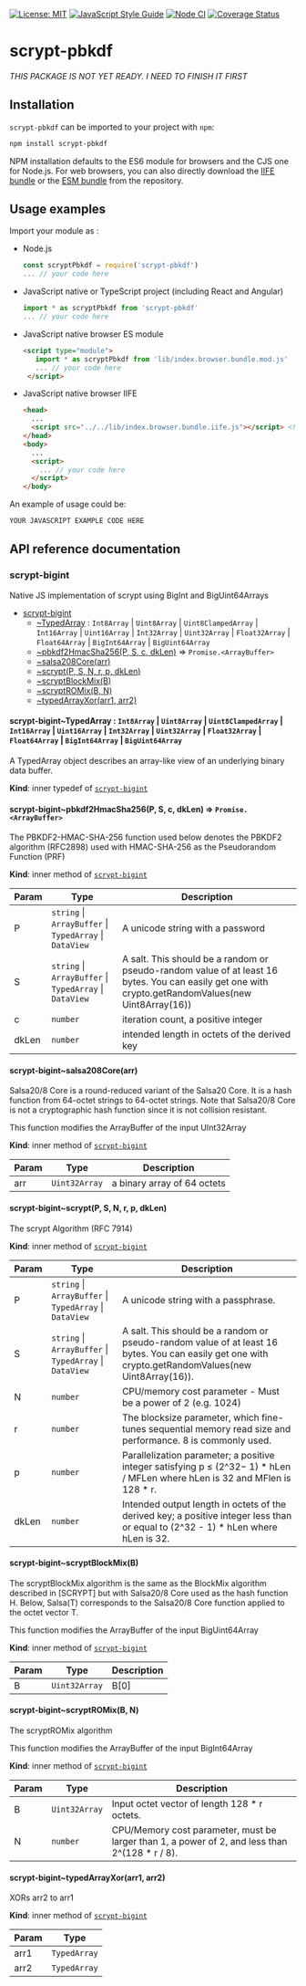 [![License: MIT](https://img.shields.io/badge/License-MIT-yellow.svg)](https://opensource.org/licenses/MIT)
[![JavaScript Style Guide](https://img.shields.io/badge/code_style-standard-brightgreen.svg)](https://standardjs.com)
[![Node CI](https://github.com/juanelas/scrypt-pbkdf/workflows/Node%20CI/badge.svg)](https://github.com/juanelas/scrypt-pbkdf/actions?query=workflow%3A%22Node+CI%22)
[![Coverage Status](https://coveralls.io/repos/github/juanelas/scrypt-pbkdf/badge.svg?branch=master)](https://coveralls.io/github/juanelas/scrypt-pbkdf?branch=master)

# scrypt-pbkdf

*THIS PACKAGE IS NOT YET READY. I NEED TO FINISH IT FIRST*

## Installation

`scrypt-pbkdf` can be imported to your project with `npm`:

```bash
npm install scrypt-pbkdf
```

NPM installation defaults to the ES6 module for browsers and the CJS one for Node.js. For web browsers, you can also directly download the [IIFE bundle](https://raw.githubusercontent.com/juanelas/scrypt-pbkdf/master/lib/index.browser.bundle.iife.js) or the [ESM bundle](https://raw.githubusercontent.com/juanelas/scrypt-pbkdf/master/lib/index.browser.bundle.mod.js) from the repository.

## Usage examples

Import your module as :

 - Node.js
   ```javascript
   const scryptPbkdf = require('scrypt-pbkdf')
   ... // your code here
   ```
 - JavaScript native or TypeScript project (including React and Angular)
   ```javascript
   import * as scryptPbkdf from 'scrypt-pbkdf'
   ... // your code here
   ```
 - JavaScript native browser ES module
   ```html
   <script type="module">
      import * as scryptPbkdf from 'lib/index.browser.bundle.mod.js'  // Use you actual path to the broser mod bundle
      ... // your code here
    </script>
   ```
 - JavaScript native browser IIFE
   ```html
   <head>
     ...
     <script src="../../lib/index.browser.bundle.iife.js"></script> <!-- Use you actual path to the browser bundle -->
   </head>
   <body>
     ...
     <script>
       ... // your code here
     </script>
   </body>
   ```

An example of usage could be:

```javascript
YOUR JAVASCRIPT EXAMPLE CODE HERE
```

## API reference documentation

<a name="module_scrypt-bigint"></a>

### scrypt-bigint
Native JS implementation of scrypt using BigInt and BigUint64Arrays


* [scrypt-bigint](#module_scrypt-bigint)
    * [~TypedArray](#module_scrypt-bigint..TypedArray) : <code>Int8Array</code> \| <code>Uint8Array</code> \| <code>Uint8ClampedArray</code> \| <code>Int16Array</code> \| <code>Uint16Array</code> \| <code>Int32Array</code> \| <code>Uint32Array</code> \| <code>Float32Array</code> \| <code>Float64Array</code> \| <code>BigInt64Array</code> \| <code>BigUint64Array</code>
    * [~pbkdf2HmacSha256(P, S, c, dkLen)](#module_scrypt-bigint..pbkdf2HmacSha256) ⇒ <code>Promise.&lt;ArrayBuffer&gt;</code>
    * [~salsa208Core(arr)](#module_scrypt-bigint..salsa208Core)
    * [~scrypt(P, S, N, r, p, dkLen)](#module_scrypt-bigint..scrypt)
    * [~scryptBlockMix(B)](#module_scrypt-bigint..scryptBlockMix)
    * [~scryptROMix(B, N)](#module_scrypt-bigint..scryptROMix)
    * [~typedArrayXor(arr1, arr2)](#module_scrypt-bigint..typedArrayXor)

<a name="module_scrypt-bigint..TypedArray"></a>

#### scrypt-bigint~TypedArray : <code>Int8Array</code> \| <code>Uint8Array</code> \| <code>Uint8ClampedArray</code> \| <code>Int16Array</code> \| <code>Uint16Array</code> \| <code>Int32Array</code> \| <code>Uint32Array</code> \| <code>Float32Array</code> \| <code>Float64Array</code> \| <code>BigInt64Array</code> \| <code>BigUint64Array</code>
A TypedArray object describes an array-like view of an underlying binary data buffer.

**Kind**: inner typedef of [<code>scrypt-bigint</code>](#module_scrypt-bigint)  
<a name="module_scrypt-bigint..pbkdf2HmacSha256"></a>

#### scrypt-bigint~pbkdf2HmacSha256(P, S, c, dkLen) ⇒ <code>Promise.&lt;ArrayBuffer&gt;</code>
The PBKDF2-HMAC-SHA-256 function used below denotes the PBKDF2 algorithm
(RFC2898) used with HMAC-SHA-256 as the Pseudorandom Function (PRF)

**Kind**: inner method of [<code>scrypt-bigint</code>](#module_scrypt-bigint)  

| Param | Type | Description |
| --- | --- | --- |
| P | <code>string</code> \| <code>ArrayBuffer</code> \| <code>TypedArray</code> \| <code>DataView</code> | A unicode string with a password |
| S | <code>string</code> \| <code>ArrayBuffer</code> \| <code>TypedArray</code> \| <code>DataView</code> | A salt. This should be a random or pseudo-random value of at least 16 bytes. You can easily get one with crypto.getRandomValues(new Uint8Array(16)) |
| c | <code>number</code> | iteration count, a positive integer |
| dkLen | <code>number</code> | intended length in octets of the derived key |

<a name="module_scrypt-bigint..salsa208Core"></a>

#### scrypt-bigint~salsa208Core(arr)
Salsa20/8 Core is a round-reduced variant of the Salsa20 Core.  It is a
hash function from 64-octet strings to 64-octet strings.  Note that
Salsa20/8 Core is not a cryptographic hash function since it is not
collision resistant.

This function modifies the ArrayBuffer of the input UInt32Array

**Kind**: inner method of [<code>scrypt-bigint</code>](#module_scrypt-bigint)  

| Param | Type | Description |
| --- | --- | --- |
| arr | <code>Uint32Array</code> | a binary array of 64 octets |

<a name="module_scrypt-bigint..scrypt"></a>

#### scrypt-bigint~scrypt(P, S, N, r, p, dkLen)
The scrypt Algorithm (RFC 7914)

**Kind**: inner method of [<code>scrypt-bigint</code>](#module_scrypt-bigint)  

| Param | Type | Description |
| --- | --- | --- |
| P | <code>string</code> \| <code>ArrayBuffer</code> \| <code>TypedArray</code> \| <code>DataView</code> | A unicode string with a passphrase. |
| S | <code>string</code> \| <code>ArrayBuffer</code> \| <code>TypedArray</code> \| <code>DataView</code> | A salt. This should be a random or pseudo-random value of at least 16 bytes. You can easily get one with crypto.getRandomValues(new Uint8Array(16)). |
| N | <code>number</code> | CPU/memory cost parameter - Must be a power of 2 (e.g. 1024) |
| r | <code>number</code> | The blocksize parameter, which fine-tunes sequential memory read size and performance. 8 is commonly used. |
| p | <code>number</code> | Parallelization parameter; a positive integer satisfying p ≤ (2^32− 1) * hLen / MFLen where hLen is 32 and MFlen is 128 * r. |
| dkLen | <code>number</code> | Intended output length in octets of the derived key; a positive integer less than or equal to (2^32 - 1) * hLen where hLen is 32. |

<a name="module_scrypt-bigint..scryptBlockMix"></a>

#### scrypt-bigint~scryptBlockMix(B)
The scryptBlockMix algorithm is the same as the BlockMix algorithm
described in [SCRYPT] but with Salsa20/8 Core used as the hash function H.
Below, Salsa(T) corresponds to the Salsa20/8 Core function applied to the
octet vector T.

This function modifies the ArrayBuffer of the input BigUint64Array

**Kind**: inner method of [<code>scrypt-bigint</code>](#module_scrypt-bigint)  

| Param | Type | Description |
| --- | --- | --- |
| B | <code>Uint32Array</code> | B[0] || B[1] || ... || B[2 * r - 1]                          Input octet string (of size 128 * r octets),                          treated as 2 * r 64-octet blocks,                          where each element in B is a 64-octet block. |

<a name="module_scrypt-bigint..scryptROMix"></a>

#### scrypt-bigint~scryptROMix(B, N)
The scryptROMix algorithm

This function modifies the ArrayBuffer of the input BigInt64Array

**Kind**: inner method of [<code>scrypt-bigint</code>](#module_scrypt-bigint)  

| Param | Type | Description |
| --- | --- | --- |
| B | <code>Uint32Array</code> | Input octet vector of length 128 * r octets. |
| N | <code>number</code> | CPU/Memory cost parameter, must be larger than 1,                             a power of 2, and less than 2^(128 * r / 8). |

<a name="module_scrypt-bigint..typedArrayXor"></a>

#### scrypt-bigint~typedArrayXor(arr1, arr2)
XORs arr2 to arr1

**Kind**: inner method of [<code>scrypt-bigint</code>](#module_scrypt-bigint)  

| Param | Type |
| --- | --- |
| arr1 | <code>TypedArray</code> | 
| arr2 | <code>TypedArray</code> | 

